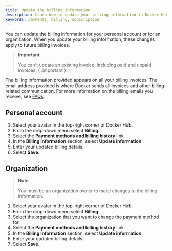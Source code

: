 ```yaml
---
title: Update the billing information
description: Learn how to update your billing information in Docker Hub
keywords: payments, billing, subscription
---
```


You can update the billing information for your personal account or for an organization. When you update your billing information, these changes apply to future billing invoices.

> **Important**
>
> You can't update an existing invoice, including paid and unpaid invoices.
{ .important }

The billing information provided appears on all your billing invoices. The email address provided is where Docker sends all invoices and other billing-related communication. For more information on the billing emails you receive, see [FAQs](faqs.md#what-billing-related-emails-will-i-receive-from-docker-hub).

## Personal account

1. Select your avatar in the top-right corner of Docker Hub.
2. From the drop-down menu select **Billing**.
3. Select the **Payment methods and billing history** link.
4. In the **Billing Information** section, select **Update information**.
5. Enter your updated billing details.
6. Select **Save**. 

## Organization 

> **Note**
>
> You must be an organization owner to make changes to the billing information.

1. Select your avatar in the top-right corner of Docker Hub.
2. From the drop-down menu select **Billing**.
3. Select the organization that you want to change the payment method for.
4. Select the **Payment methods and billing history** link.
5. In the **Billing Information** section, select **Update information**.
6. Enter your updated billing details.
7. Select **Save**.